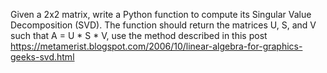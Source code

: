 Given a 2x2 matrix, write a Python function to compute its Singular Value Decomposition (SVD). The function should return the matrices U, S, and V such that A = U * S * V, use the method described in this post https://metamerist.blogspot.com/2006/10/linear-algebra-for-graphics-geeks-svd.html
